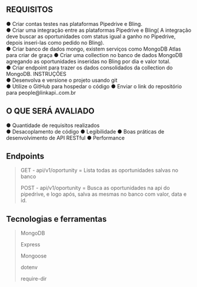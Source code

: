 
## REQUISITOS 
● Criar contas testes nas plataformas Pipedrive e Bling.  
● Criar uma integração entre as plataformas Pipedrive e Bling( A integração deve buscar as oportunidades com status igual a ganho no Pipedrive, depois inseri-las como pedido no Bling).  
● Criar banco de dados mongo, existem serviços como MongoDB Atlas para criar de graça 
● Criar uma collection no banco de dados MongoDB agregando as oportunidades inseridas no Bling por dia e valor total.  
● Criar endpoint para trazer os dados consolidados da collection do MongoDB.    INSTRUÇÕES  
● Desenvolva e versione o projeto usando git  
● Utilize o GitHub para hospedar o código 
● Enviar o link do repositório para people@linkapi..com.br 

## O QUE SERÁ AVALIADO 
● Quantidade de requisitos realizados  
● Desacoplamento de código 
● Legibilidade 
● Boas práticas de desenvolvimento de API RESTful 
● Performance

## Endpoints 

> GET - api/v1/oportunity = Lista todas as oportunidades salvas no banco
> 
> POST - api/v1/oportunity = Busca as oportunidades na api do pipedrive, e logo após, salva as mesmas no banco com valor, data e id.

## Tecnologias e ferramentas
> 
> MongoDB
> 
> Express
> 
> Mongoose
> 
> dotenv
> 
> require-dir
